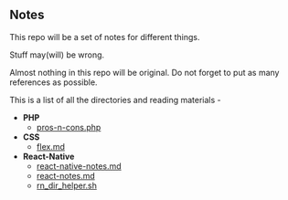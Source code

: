 ## Notes
This repo will be a set of notes for different things.

Stuff may(will) be wrong. 

Almost nothing in this repo will be original. Do not forget to put as many references as possible.

This is a list of all the directories and reading materials - 

<!-- LABEL_BEGIN -->
- **PHP**
  - [pros-n-cons.php](https://github.com/gnithin/Notes/tree/master/Notes/PHP/pros-n-cons.php)
- **CSS**
  - [flex.md](https://github.com/gnithin/Notes/tree/master/Notes/CSS/flex.md)
- **React-Native**
  - [react-native-notes.md](https://github.com/gnithin/Notes/tree/master/Notes/React-Native/react-native-notes.md)
  - [react-notes.md](https://github.com/gnithin/Notes/tree/master/Notes/React-Native/react-notes.md)
  - [rn_dir_helper.sh](https://github.com/gnithin/Notes/tree/master/Notes/React-Native/rn_dir_helper.sh)

<!-- LABEL_END -->
